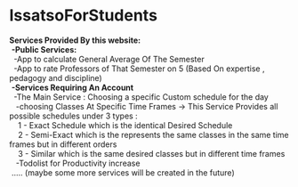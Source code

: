 # IssatsoForStudents
**Services Provided By this website:**
<br>  &nbsp;__-Public Services:__
<br>   &nbsp;&nbsp;-App to calculate General Average Of The Semester
<br>   &nbsp;&nbsp;-App to rate Professors of That Semester on 5 (Based On expertise , pedagogy and discipline)
<br>  &nbsp;__-Services Requiring An Account__
<br>   &nbsp;&nbsp;-The Main Service : Choosing a specific Custom schedule for the day 
<br>    &nbsp;&nbsp;&nbsp;-choosing Classes At Specific Time Frames -> This Service Provides all possible schedules under 3 types :
<br>     &nbsp;&nbsp;&nbsp;&nbsp;1 - Exact Schedule which is the identical Desired Schedule
<br>     &nbsp;&nbsp;&nbsp;&nbsp;2 - Semi-Exact which is the represents the same classes in the same time frames but in different orders
<br>     &nbsp;&nbsp;&nbsp;&nbsp;3 - Similar which is the same desired classes but in different time frames
<br>   &nbsp;&nbsp;&nbsp;-Todolist for Productivity increase
<br>&nbsp;..... (maybe some more services will be created in the future)
